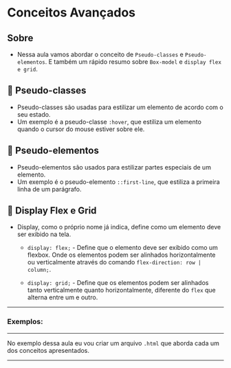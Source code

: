# Conceitos Avançados

## Sobre

- Nessa aula vamos abordar o conceito de ``Pseudo-classes`` e ``Pseudo-elementos``. E também um rápido resumo sobre `Box-model` e ``display flex e grid``.

## 🔎 Pseudo-classes

- Pseudo-classes são usadas para estilizar um elemento de acordo com o seu estado.
- Um exemplo é a pseudo-classe `:hover`, que estiliza um elemento quando o cursor do mouse estiver sobre ele.

## 🔎 Pseudo-elementos

- Pseudo-elementos são usados para estilizar partes especiais de um elemento.
- Um exemplo é o pseudo-elemento `::first-line`, que estiliza a primeira linha de um parágrafo.

## 🔎 Display Flex e Grid

- Display, como o próprio nome já indica, define como um elemento deve ser exibido na tela.
    - `display: flex;` - Define que o elemento deve ser exibido como um flexbox. Onde os elementos podem ser alinhados horizontalmente ou verticalmente através do comando `flex-direction: row | column;`.

    - `display: grid;` - Define que os elementos podem ser alinhados tanto verticalmente quanto horizontalmente, diferente do `flex` que alterna entre um e outro.

---

### Exemplos:

---

No exemplo dessa aula eu vou criar um arquivo `.html` que aborda cada um dos conceitos apresentados. 

---